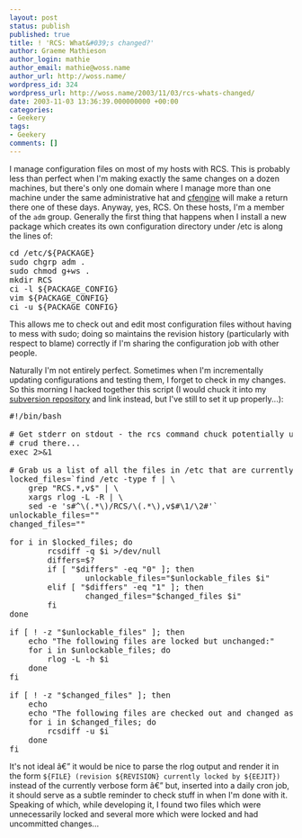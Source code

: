 ```yaml
---
layout: post
status: publish
published: true
title: ! 'RCS: What&#039;s changed?'
author: Graeme Mathieson
author_login: mathie
author_email: mathie@woss.name
author_url: http://woss.name/
wordpress_id: 324
wordpress_url: http://woss.name/2003/11/03/rcs-whats-changed/
date: 2003-11-03 13:36:39.000000000 +00:00
categories:
- Geekery
tags:
- Geekery
comments: []
---
```

<p>I manage configuration files on most of my hosts with RCS.  This is probably less than perfect when I'm making exactly the same changes on a dozen machines, but there's only one domain where I manage more than one machine under the same administrative hat and <a href="http://www.cfengine.org/">cfengine</a> will make a return there one of these days.  Anyway, yes, RCS.  On these hosts, I'm a member of the <code>adm</code> group.  Generally the first thing that happens when I install a new package which creates its own configuration directory under /etc is along the lines of:</p>

<pre>cd /etc/${PACKAGE}
sudo chgrp adm .
sudo chmod g+ws .
mkdir RCS
ci -l ${PACKAGE_CONFIG}
vim ${PACKAGE_CONFIG}
ci -u ${PACKAGE_CONFIG}</pre>

<p>This allows me to check out and edit most configuration files without having to mess with sudo; doing so maintains the revision history (particularly with respect to blame) correctly if I'm sharing the configuration job with other people.</p>

<p>Naturally I'm not entirely perfect.  Sometimes when I'm incrementally updating configurations and testing them, I forget to check in my changes.  So this morning I hacked together this script (I would chuck it into my <a href="http://svn.endless.org.uk/mathie">subversion repository</a> and link instead, but I've still to set it up properly...):</p>

<pre>#!/bin/bash

# Get stderr on stdout - the rcs command chuck potentially useful
# crud there...
exec 2>&1

# Grab us a list of all the files in /etc that are currently locked
locked_files=`find /etc -type f | \
    grep "RCS.*,v$" | \
    xargs rlog -L -R | \
    sed -e 's#^\(.*\)/RCS/\(.*\),v$#\1/\2#'`
unlockable_files=""
changed_files=""

for i in $locked_files; do
        rcsdiff -q $i >/dev/null
        differs=$?
        if [ "$differs" -eq "0" ]; then
                unlockable_files="$unlockable_files $i"
        elif [ "$differs" -eq "1" ]; then
                changed_files="$changed_files $i"
        fi
done

if [ ! -z "$unlockable_files" ]; then
    echo "The following files are locked but unchanged:"
    for i in $unlockable_files; do
        rlog -L -h $i
    done
fi

if [ ! -z "$changed_files" ]; then
    echo
    echo "The following files are checked out and changed as follows:"
    for i in $changed_files; do
        rcsdiff -u $i
    done
fi</pre>

<p>It's not ideal â€” it would be nice to parse the rlog output and render it in the form <code>${FILE} (revision ${REVISION} currently locked by ${EEJIT})</code> instead of the currently verbose form â€” but, inserted into a daily cron job, it should serve as a subtle reminder to check stuff in when I'm done with it.  Speaking of which, while developing it, I found two files which were unnecessarily locked and several more which were locked and had uncommitted changes...</p>
